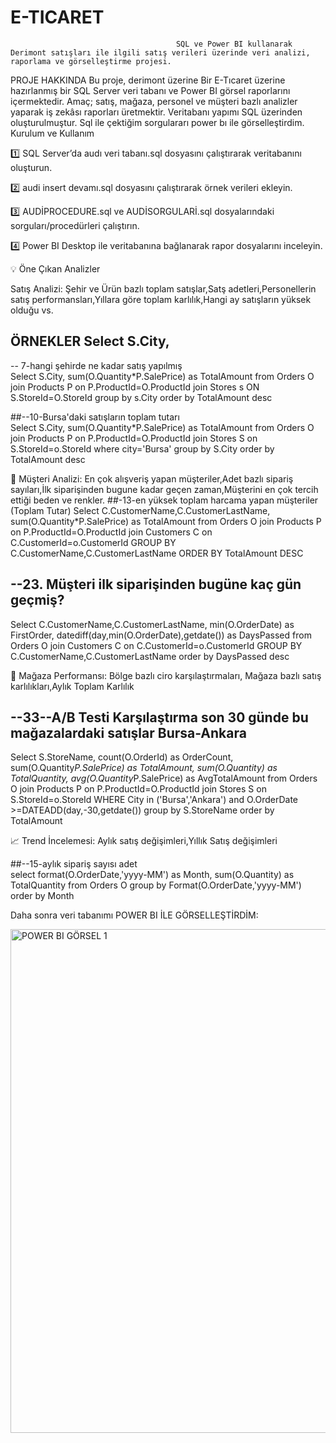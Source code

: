 # E-TICARET
                                         SQL ve Power BI kullanarak Derimont satışları ile ilgili satış verileri üzerinde veri analizi, raporlama ve görselleştirme projesi.
PROJE HAKKINDA
Bu proje, derimont üzerine Bir E-Tıcaret  üzerine hazırlanmış bir SQL Server veri tabanı ve Power BI görsel raporlarını içermektedir. Amaç; satış, mağaza, personel ve müşteri bazlı analizler yaparak iş zekâsı raporları üretmektir.
Veritabanı yapımı SQL üzerinden oluşturulmuştur. Sql ile çektiğim sorgulararı power bı ile görselleştirdim. 
Kurulum ve Kullanım

1️⃣ SQL Server’da audı veri tabanı.sql dosyasını çalıştırarak veritabanını oluşturun.

2️⃣ audi insert devamı.sql dosyasını çalıştırarak örnek verileri ekleyin.

3️⃣ AUDİPROCEDURE.sql ve AUDİSORGULARİ.sql dosyalarındaki sorguları/procedürleri çalıştırın.

4️⃣ Power BI Desktop ile veritabanına bağlanarak rapor dosyalarını inceleyin.

💡 Öne Çıkan Analizler

 Satış Analizi: Şehir ve Ürün bazlı toplam satışlar,Satş adetleri,Personellerin satış performansları,Yıllara göre toplam karlılık,Hangi ay satışların yüksek olduğu vs.
 ## ÖRNEKLER Select S.City,
-- 7-hangi şehirde ne kadar satış yapılmış  
Select S.City,
sum(O.Quantity*P.SalePrice) as TotalAmount
from Orders O
join Products P on P.ProductId=O.ProductId
join Stores s ON S.StoreId=O.StoreId
group by s.City
order by TotalAmount desc

##--10-Bursa'daki satışların toplam tutarı  
Select S.City,
sum(O.Quantity*P.SalePrice) as TotalAmount
from Orders O
join Products P on P.ProductId=O.ProductId
join Stores S on S.StoreId=o.StoreId
where city='Bursa'
group by S.City
order by TotalAmount desc

👥 Müşteri Analizi: En çok alışveriş yapan müşteriler,Adet bazlı sipariş sayıları,İlk siparişinden bugune kadar geçen zaman,Müşterini en çok tercih ettiği beden ve renkler.
##-13-en yüksek toplam harcama yapan müşteriler (Toplam Tutar) 
Select C.CustomerName,C.CustomerLastName,
sum(O.Quantity*P.SalePrice) as TotalAmount
from Orders O
join Products P on P.ProductId=O.ProductId
join Customers C on C.CustomerId=o.CustomerId
GROUP BY C.CustomerName,C.CustomerLastName
ORDER BY TotalAmount DESC

##  --23. Müşteri ilk siparişinden bugüne kaç gün geçmiş? 
 Select C.CustomerName,C.CustomerLastName,
 min(O.OrderDate) as FirstOrder,
 datediff(day,min(O.OrderDate),getdate()) as DaysPassed
 from Orders O
 join Customers C on C.CustomerId=o.CustomerId
 GROUP BY C.CustomerName,C.CustomerLastName
 order by DaysPassed desc


💼 Mağaza Performansı: Bölge bazlı ciro karşılaştırmaları, Mağaza bazlı satış karlılıkları,Aylık Toplam Karlılık 

 ##   --33--A/B Testi Karşılaştırma son 30 günde bu mağazalardaki satışlar Bursa-Ankara 
Select S.StoreName,
count(O.OrderId) as OrderCount,
sum(O.Quantity*P.SalePrice) as TotalAmount,
sum(O.Quantity) as TotalQuantity,
avg(O.Quantity*P.SalePrice) as AvgTotalAmount
from Orders O
join Products P on P.ProductId=O.ProductId
join Stores S on S.StoreId=o.StoreId
WHERE City in ('Bursa','Ankara') and O.OrderDate >=DATEADD(day,-30,getdate())
group by S.StoreName
order by TotalAmount



📈 Trend İncelemesi: Aylık satış değişimleri,Yıllık Satış değişimleri

##--15-aylık sipariş sayısı adet  
select
format(O.OrderDate,'yyyy-MM') as Month,
sum(O.Quantity) as TotalQuantity
from Orders O
group by Format(O.OrderDate,'yyyy-MM')
order by Month

Daha sonra veri tabanımı POWER BI İLE GÖRSELLEŞTİRDİM:

<img width="1312" height="806" alt="POWER BI GÖRSEL 1" src="https://github.com/user-attachments/assets/3a2bc905-7ff6-45f6-8315-64e2340bec0b" />















